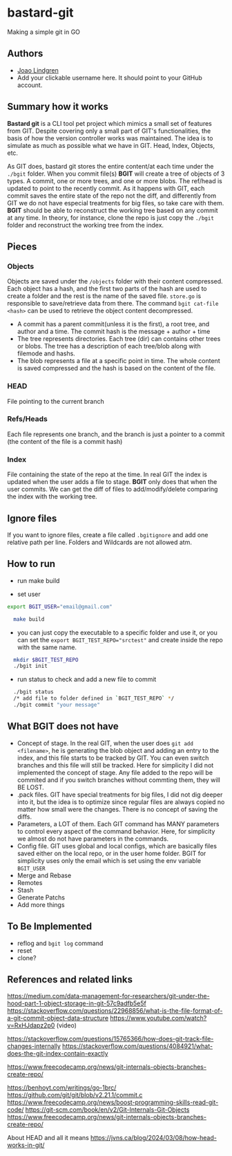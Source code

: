 # bastard-git

Making a simple git in GO

## Authors

- [Joao Lindgren](https://github.com/jplindgren)
- Add your clickable username here. It should point to your GitHub account.

## Summary how it works

**Bastard git** is a CLI tool pet project which mimics a small set of features from GIT. Despite covering only a small part of GIT's functionalities, the basis of how the version controller works was maintained. The idea is to simulate as much as possible what we have in GIT. Head, Index, Objects, etc.

As GIT does, bastard git stores the entire content/at each time under the `./bgit` folder. When you commit file(s) **BGIT** will create a tree of objects of 3 types.
A commit, one or more trees, and one or more blobs. The ref/head is updated to point to the recently commit. As it happens with GIT, each commit saves the entire state of the repo not the diff, and differently from GIT we do not have especial treatments for big files, so take care with them.
**BGIT** should be able to reconstruct the working tree based on any commit at any time. In theory, for instance, clone the repo is just copy the `./bgit` folder and reconstruct the working tree from the index.

## Pieces

### Objects

Objects are saved under the `/objects` folder with their content compressed. Each object has a hash, and the first two parts of the hash are used to create a folder and the rest is the name of the saved file. `store.go` is responsible to save/retrieve data from there. The command `bgit cat-file <hash>` can be used to retrieve the object content decompressed.

- A commit has a parent commit(unless it is the first), a root tree, and author and a time. The commit hash is the message + author + time
- The tree represents directories. Each tree (dir) can contains other trees or blobs. The tree has a description of each tree/blob along with filemode and hashs.
- The blob represents a file at a specific point in time. The whole content is saved compressed and the hash is based on the content of the file.

### HEAD

File pointing to the current branch

### Refs/Heads

Each file represents one branch, and the branch is just a pointer to a commit (the content of the file is a commit hash)

### Index

File containing the state of the repo at the time. In real GIT the index is updated when the user adds a file to stage. **BGIT** only does that when the user commits. We can get the diff of files to add/modify/delete comparing the index with the working tree.

## Ignore files

If you want to ignore files, create a file called `.bgitignore` and add one relative path per line. Folders and Wildcards are not allowed atm.

## How to run

- run make build

- set user

```bash
export BGIT_USER="email@gmail.com"
```

```bash
  make build
```

- you can just copy the executable to a specific folder and use it, or you can set the `export BGIT_TEST_REPO="srctest"` and create inside the repo with the same name.

```bash
  mkdir $BGIT_TEST_REPO
  ./bgit init
```

- run status to check and add a new file to commit

```bash
  ./bgit status
  /* add file to folder defined in `BGIT_TEST_REPO` */
  ./bgit commit "your message"
```

## What BGIT does not have

- Concept of stage. In the real GIT, when the user does `git add <filename>`, he is generating the blob object and adding an entry to the index, and this file starts to be tracked by GIT. You can even switch branches and this file will still be tracked. Here for simplicity I did not implemented the concept of stage. Any file added to the repo will be commited and if you switch branches without commting them, they will BE LOST.
- .pack files. GIT have special treatments for big files, I did not dig deeper into it, but the idea is to optimize since regular files are always copied no matter how small were the changes. There is no concept of saving the diffs.
- Parameters, a LOT of them. Each GIT command has MANY parameters to control every aspect of the command behavior. Here, for simplicity we almost do not have parameters in the commands.
- Config file. GIT uses global and local configs, which are basically files saved either on the local repo, or in the user home folder. BGIT for simplicity uses only the email which is set using the env variable `BGIT_USER`
- Merge and Rebase
- Remotes
- Stash
- Generate Patchs
- Add more things

## To Be Implemented

- reflog and `bgit log` command
- reset
- clone?

## References and related links

https://medium.com/data-management-for-researchers/git-under-the-hood-part-1-object-storage-in-git-57c9adfb5e5f
https://stackoverflow.com/questions/22968856/what-is-the-file-format-of-a-git-commit-object-data-structure
https://www.youtube.com/watch?v=RxHJdapz2p0 (video)

https://stackoverflow.com/questions/15765366/how-does-git-track-file-changes-internally
https://stackoverflow.com/questions/4084921/what-does-the-git-index-contain-exactly

https://www.freecodecamp.org/news/git-internals-objects-branches-create-repo/

https://benhoyt.com/writings/go-1brc/
https://github.com/git/git/blob/v2.21.1/commit.c
https://www.freecodecamp.org/news/boost-programming-skills-read-git-code/
https://git-scm.com/book/en/v2/Git-Internals-Git-Objects
https://www.freecodecamp.org/news/git-internals-objects-branches-create-repo/

About HEAD and all it means
https://jvns.ca/blog/2024/03/08/how-head-works-in-git/
